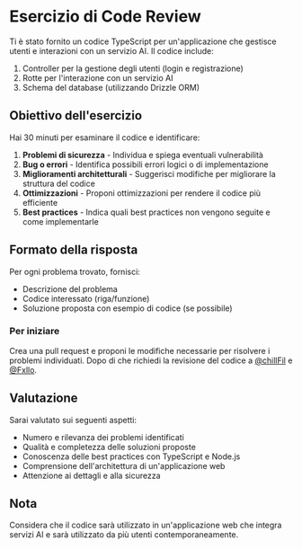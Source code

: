 # Esercizio di Code Review
Ti è stato fornito un codice TypeScript per un'applicazione che gestisce utenti e interazioni con un servizio AI. Il codice include:

1. Controller per la gestione degli utenti (login e registrazione)
2. Rotte per l'interazione con un servizio AI
3. Schema del database (utilizzando Drizzle ORM)

## Obiettivo dell'esercizio
Hai 30 minuti per esaminare il codice e identificare:
1. **Problemi di sicurezza** - Individua e spiega eventuali vulnerabilità
2. **Bug o errori** - Identifica possibili errori logici o di implementazione
3. **Miglioramenti architetturali** - Suggerisci modifiche per migliorare la struttura del codice
4. **Ottimizzazioni** - Proponi ottimizzazioni per rendere il codice più efficiente
5. **Best practices** - Indica quali best practices non vengono seguite e come implementarle

## Formato della risposta
Per ogni problema trovato, fornisci:
- Descrizione del problema
- Codice interessato (riga/funzione)
- Soluzione proposta con esempio di codice (se possibile)
### Per iniziare
Crea una pull request e proponi le modifiche necessarie per risolvere i problemi individuati.
Dopo di che richiedi la revisione del codice a [@chillFil](https://github.com/chillFil) e [@Fxllo](https://github.com/Fxllo).

## Valutazione
Sarai valutato sui seguenti aspetti:
- Numero e rilevanza dei problemi identificati
- Qualità e completezza delle soluzioni proposte
- Conoscenza delle best practices con TypeScript e Node.js
- Comprensione dell'architettura di un'applicazione web
- Attenzione ai dettagli e alla sicurezza

## Nota
Considera che il codice sarà utilizzato in un'applicazione web che integra servizi AI e sarà utilizzato da più utenti contemporaneamente.
